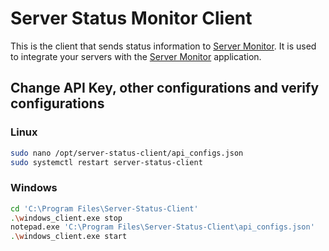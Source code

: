 # Server Status Monitor Client

This is the client that sends status information to [Server Monitor](https://servermonitor.offlineml.com). It is used to integrate your servers with the [Server Monitor](https://servermonitor.offlineml.com) application.

## Change API Key, other configurations and verify configurations

### Linux

```bash
sudo nano /opt/server-status-client/api_configs.json
sudo systemctl restart server-status-client
```

### Windows

```bash
cd 'C:\Program Files\Server-Status-Client'
.\windows_client.exe stop
notepad.exe 'C:\Program Files\Server-Status-Client\api_configs.json'
.\windows_client.exe start
```
